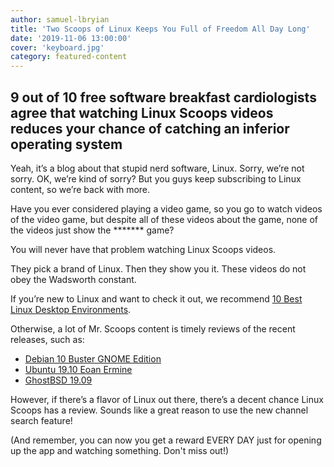 ```yaml
---
author: samuel-lbryian
title: 'Two Scoops of Linux Keeps You Full of Freedom All Day Long'
date: '2019-11-06 13:00:00'
cover: 'keyboard.jpg'
category: featured-content
---
```


## 9 out of 10 free software breakfast cardiologists agree that watching Linux Scoops videos reduces your chance of catching an inferior operating system

Yeah, it’s a blog about that stupid nerd software, Linux. Sorry, we’re not sorry. OK, we’re kind of sorry? But you guys keep subscribing to Linux content, so we’re back with more.

Have you ever considered playing a video game, so you go to watch videos of the video game, but despite all of these videos about the game, none of the videos just show the ******* game?

You will never have that problem watching Linux Scoops videos. 

They pick a brand of Linux. Then they show you it. These videos do not obey the Wadsworth constant.

If you’re new to Linux and want to check it out, we recommend [10 Best Linux Desktop Environments](https://beta.lbry.tv/@linuxscoop:1/10-best-linux-desktop-environments:2).

Otherwise, a lot of Mr. Scoops content is timely reviews of the recent releases, such as:

- [Debian 10 Buster GNOME Edition](https://beta.lbry.tv/@linuxscoop:1/debian-10-buster-gnome-edition-features:4)
- [Ubuntu 19.10 Eoan Ermine](https://beta.lbry.tv/@linuxscoop:1/ubuntu-19-10-eoan-ermine-see-what-s-new:3)
- [GhostBSD 19.09](https://beta.lbry.tv/@linuxscoop:1/ghostbsd-19-09-based-on-freebsd-12-0:9)

However, if there’s a flavor of Linux out there, there’s a decent chance Linux Scoops has a review. Sounds like a great reason to use the new channel search feature!

(And remember, you can now you get a reward EVERY DAY just for opening up the app and watching something. Don't miss out!)
